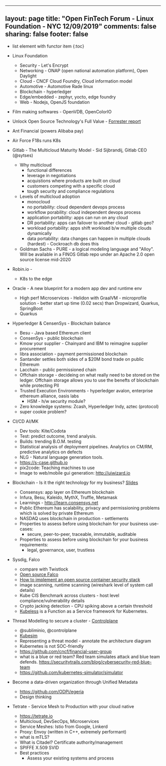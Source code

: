 
---
layout: page
title: "Open FinTech Forum - Linux Foundation - NYC 12/09/2019"
comments: false
sharing: false
footer: false
---

* list element with functor item
{:toc}


* Linux Foundation
    * Security - Let's Encrypt
    * Networking - ONAP (open national automation platform), Open Daylight
    * Cloud - CNCF Cloud Foundry, Cloud information model
    * Automotive - Automotive Rade linux
    * Blockchain - hyperledger
    * Edge/embedded - zephyr, yocto, edge foundry
    * Web - Nodejs, OpenJS foundation
* Film making softwares - OpenVDB, OpenColorIO
* Unlock Open Source Technology's Full Value - [Forrester report]()
* Ant Financial (powers Alibaba pay)
* Air Force F18s runs K8s
* Gitlab - The Multicloud Maturity Model - Sid Sijbrandij, Gitlab CEO (@sytses)
    * Why multicloud
        * functional differences
        * leverage in negotiations
        * acquistions where products are built on cloud
        * customers competing with a specific cloud
        * tough security and compliance regulations
    * Levels of multicloud adoption
        * monocloud
        * no portability: cloud dependent devops process
        * workflow porability: cloud independent devops process
        * application portability: apps can run on any cloud
        * DR portability: apps can failover to another cloud - gitlab geo?
        * workload portability: apps shift workload b/w multiple clouds dynamically
        * data portability: data changes can happen in multiple clouds (hardest) - Cockroach db does this
    * Goldman Sachs - PURE - a logical modeling language and "Alloy". Will be available in a FINOS Gitlab repo under an Apache 2.0 open source license mid-2020
* Robin.io - 
    * K8s to the edge
* Oracle - A new blueprint for a modern app dev and runtime env
    * High perf Microservices - Helidon with GraalVM - microprofile solution - better start up time (0.02 secs) than Dropwizard, Quarkus, SpringBoot
    * Quarkus
* Hyperledger & CensenSys - Blockchain balance
    * Besu - Java based Ethereum client
    * ConsenSys - public blockchain
    * Kmow your supplier - Chainyard and IBM to reimagine supplier procurement
    * libra association - payment permissioned blockchain
    * Santander settles both sides of a $20M bond trade on public Ethereum
    * Lacchain - public permissioned chain
    * Offchain storage - decideing on what really need to be stored on the ledger. Offchain storage allows you to use the benefts of blockchain while protecting PII
    * Trusted Execution Environments - hyperledger avalon, enterprise ethereum alliance, oasis labs
        * HSM - h/w security module?
    * Zero knowledge systems: Zcash, Hyperledger Indy, aztec (protocol)
    * super cookie problem?
* CI/CD AI/MK
    * Dev tools: Kite/Codota
    * Test: predict outcome, trend analysis.
    * Builds: trending B.O.M. testing
    * Statistical analysis of deployment pipelines. Analytics on CM/RM, predictive analytics on defects
    * NLG - Natural language generation tools. 
    * https://s-case.github.io
    * pix2code: Teaching machines to use
    * Image to web/mobile gui generation: http://uiwizard.io
* Blockchain - Is it the right technology for my business? [Slides](https://static.sched.com/hosted_files/oftf19/1b/2019%20Events%20-%20Open%20Fintech%20-%20Linux%20Foundation.pdf)
    * Consensys: app layer on Ethereum blockchain
    * Infura, Besu, Kaleido, MythX, Truffle, Metamask
    * Learnings - http://learn.consensys.net
    * Public Ethereum has scalability, privacy and permissioning problems which is solved by private Ethereum
    * NASDAQ uses blockchain in production - settlements
    * Properties to assess before using blockchain for your business use-cases:
        * secure, peer-to-peer, traceable, immutable, auditable 
    * Properties to assess before using blockchain for your business requirements:
        * legal, governance, user, trustless
* Sysdig, Falco
    * compare with Twistlock
    * [Open source Falco](https://github.com/falcosecurity/falco)
    * [How to implement an open source container security stack](https://sysdig.com/blog/oss-container-security-stack/)
    * image scanning, runtime scanning (wireshark level of system call details)
    * Kube CIS Benchmark across clusters - host level compliance/vulnerability details
    * Crypto jacking detection - CPU spiking above a certain threshold
    * [Kubeless](https://kubeless.io) is a Function as a Service framework for Kubernetes.
* Thread Modelling to secure a cluster - [Controlplane](https://control-plane.io/)
    * @subliminio, @controlplane
    * [Kubesim](https://kubesim.io)
    * Representing a threat model - annotate the architecture diagram
    * Kubernetes is not SOC-friendly
    * https://github.com/cncf/financial-user-group
    * what is a blue or red team? Red team simulates attack and blue team defends. https://securitytrails.com/blog/cybersecurity-red-blue-team
    * https://github.com/kubernetes-simulator/simulator
* Become a data-driven organization through Unified Metadata 
    * https://github.com/ODPi/egeria
    * Design thinking
* Tetrate - Service Mesh to Production with your cloud native
    * https://tetrate.io
    * Multicloud, DevSecOps, Microservices
    * Service Meshes: Istio from Google, Linkerd
    * Proxy: Envoy (written in C++, extremely performant)
    * what is mTLS?
    * What is Citadel? Certificate authority/management
    * SPIFFE X.509 SVID
    * Best practices
        * Assess your existing systems and process